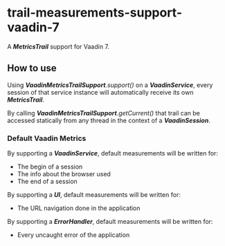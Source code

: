 # trail-measurements-support-vaadin-7

A _**MetricsTrail**_ support for Vaadin 7.

## How to use

Using _**VaadinMetricsTrailSupport**.support()_ on a **_VaadinService_**, every session of that service instance will automatically receive its own **_MetricsTrail_**.

By calling _**VaadinMetricsTrailSupport**.getCurrent()_ that trail can be accessed statically from any thread in the context of a _**VaadinSession**_.

### Default Vaadin Metrics

By supporting a **_VaadinService_**, default measurements will be written for:
- The begin of a session
- The info about the browser used
- The end of a session

By supporting a **_UI_**, default measurements will be written for:
- The URL navigation done in the application

By supporting a **_ErrorHandler_**, default measurements will be written for:
- Every uncaught error of the application